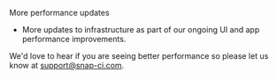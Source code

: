 More performance updates

* More updates to infrastructure as part of our ongoing UI and app performance improvements. 

We'd love to hear if you are seeing better performance so please let us know at support@snap-ci.com.
